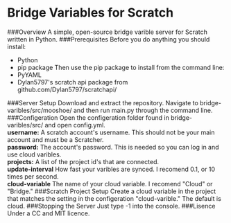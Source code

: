 # Bridge Variables for Scratch
###Overview
A simple, open-source bridge varible server for Scratch written in Python.
###Prerequisites
Before you do anything you should install:
* Python
* pip package
Then use the pip package to install from the command line:
* PyYAML
* Dylan5797's scratch api package from github.com/Dylan5797/scratchapi/

###Server Setup
Download and extract the repository. Navigate to bridge-varibles/src/mooshoe/ and then run main.py through the command line.
###Configeration
Open the configeration folder found in bridge-varibles/src/ and open config.yml. <br>
<b>username:</b> A scratch account's username. This should not be your main account and must be a Scratcher. <br>
<b>password:</b> The account's password. This is needed so you can log in and use cloud varibles. <br>
<b>projects:</b> A list of the project id's that are connected. <br>
<b>update-interval</b> How fast your varibles are synced. I recomend 0.1, or 10 times per second. <br>
<b>cloud-variable</b> The name of your cloud variable. I recomend "Cloud" or "Bridge."
###Scratch Project Setup
Create a cloud variable in the project that matches the setting in the configeration "cloud-varible." The default is cloud.
###Stopping the Server
Just type -1 into the console.
###Lisence
Under a CC and MIT licence.
